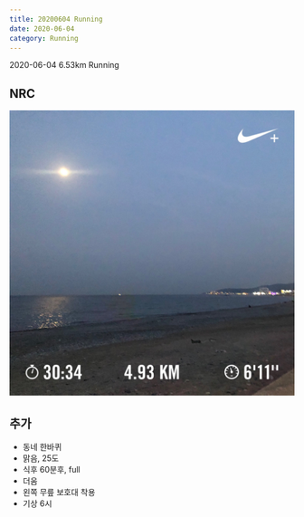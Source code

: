 ```yaml
---
title: 20200604 Running 
date: 2020-06-04
category: Running
---
```


2020-06-04  6.53km Running

## NRC

![20200604](/img/20200604.jpg)

## 추가

*   동네 한바퀴
*   맑음, 25도
*   식후 60분후, full
*   더움
*   왼쪽 무릎 보호대 착용
*   기상 6시
